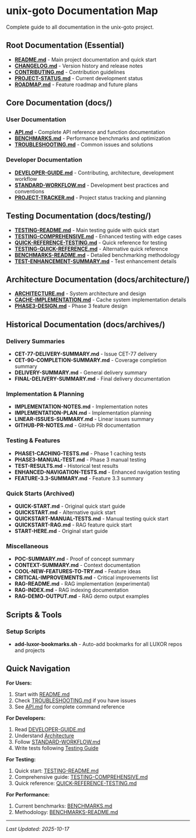 # unix-goto Documentation Map

Complete guide to all documentation in the unix-goto project.

## Root Documentation (Essential)

- **[README.md](../README.md)** - Main project documentation and quick start
- **[CHANGELOG.md](../CHANGELOG.md)** - Version history and release notes
- **[CONTRIBUTING.md](../CONTRIBUTING.md)** - Contribution guidelines
- **[PROJECT-STATUS.md](../PROJECT-STATUS.md)** - Current development status
- **[ROADMAP.md](../ROADMAP.md)** - Feature roadmap and future plans

## Core Documentation (docs/)

### User Documentation
- **[API.md](API.md)** - Complete API reference and function documentation
- **[BENCHMARKS.md](BENCHMARKS.md)** - Performance benchmarks and optimization
- **[TROUBLESHOOTING.md](TROUBLESHOOTING.md)** - Common issues and solutions

### Developer Documentation
- **[DEVELOPER-GUIDE.md](DEVELOPER-GUIDE.md)** - Contributing, architecture, development workflow
- **[STANDARD-WORKFLOW.md](STANDARD-WORKFLOW.md)** - Development best practices and conventions
- **[PROJECT-TRACKER.md](PROJECT-TRACKER.md)** - Project status tracking and planning

## Testing Documentation (docs/testing/)

- **[TESTING-README.md](testing/TESTING-README.md)** - Main testing guide with quick start
- **[TESTING-COMPREHENSIVE.md](testing/TESTING-COMPREHENSIVE.md)** - Enhanced testing with edge cases
- **[QUICK-REFERENCE-TESTING.md](testing/QUICK-REFERENCE-TESTING.md)** - Quick reference for testing
- **[TESTING-QUICK-REFERENCE.md](testing/TESTING-QUICK-REFERENCE.md)** - Alternative quick reference
- **[BENCHMARKS-README.md](testing/BENCHMARKS-README.md)** - Detailed benchmarking methodology
- **[TEST-ENHANCEMENT-SUMMARY.md](testing/TEST-ENHANCEMENT-SUMMARY.md)** - Test enhancement details

## Architecture Documentation (docs/architecture/)

- **[ARCHITECTURE.md](architecture/ARCHITECTURE.md)** - System architecture and design
- **[CACHE-IMPLEMENTATION.md](architecture/CACHE-IMPLEMENTATION.md)** - Cache system implementation details
- **[PHASE3-DESIGN.md](architecture/PHASE3-DESIGN.md)** - Phase 3 feature design

## Historical Documentation (docs/archives/)

### Delivery Summaries
- **CET-77-DELIVERY-SUMMARY.md** - Issue CET-77 delivery
- **CET-90-COMPLETION-SUMMARY.md** - Coverage completion summary
- **DELIVERY-SUMMARY.md** - General delivery summary
- **FINAL-DELIVERY-SUMMARY.md** - Final delivery documentation

### Implementation & Planning
- **IMPLEMENTATION-NOTES.md** - Implementation notes
- **IMPLEMENTATION-PLAN.md** - Implementation planning
- **LINEAR-ISSUES-SUMMARY.md** - Linear issues summary
- **GITHUB-PR-NOTES.md** - GitHub PR documentation

### Testing & Features
- **PHASE1-CACHING-TESTS.md** - Phase 1 caching tests
- **PHASE3-MANUAL-TEST.md** - Phase 3 manual testing
- **TEST-RESULTS.md** - Historical test results
- **ENHANCED-NAVIGATION-TESTS.md** - Enhanced navigation testing
- **FEATURE-3.3-SUMMARY.md** - Feature 3.3 summary

### Quick Starts (Archived)
- **QUICK-START.md** - Original quick start guide
- **QUICKSTART.md** - Alternative quick start
- **QUICKSTART-MANUAL-TESTS.md** - Manual testing quick start
- **QUICKSTART-RAG.md** - RAG feature quick start
- **START-HERE.md** - Original start guide

### Miscellaneous
- **POC-SUMMARY.md** - Proof of concept summary
- **CONTEXT-SUMMARY.md** - Context documentation
- **COOL-NEW-FEATURES-TO-TRY.md** - Feature ideas
- **CRITICAL-IMPROVEMENTS.md** - Critical improvements list
- **RAG-README.md** - RAG implementation (experimental)
- **RAG-INDEX.md** - RAG indexing documentation
- **RAG-DEMO-OUTPUT.md** - RAG demo output examples

## Scripts & Tools

### Setup Scripts
- **add-luxor-bookmarks.sh** - Auto-add bookmarks for all LUXOR repos and projects

## Quick Navigation

**For Users:**
1. Start with [README.md](../README.md)
2. Check [TROUBLESHOOTING.md](TROUBLESHOOTING.md) if you have issues
3. See [API.md](API.md) for complete command reference

**For Developers:**
1. Read [DEVELOPER-GUIDE.md](DEVELOPER-GUIDE.md)
2. Understand [Architecture](architecture/ARCHITECTURE.md)
3. Follow [STANDARD-WORKFLOW.md](STANDARD-WORKFLOW.md)
4. Write tests following [Testing Guide](testing/TESTING-README.md)

**For Testing:**
1. Quick start: [TESTING-README.md](testing/TESTING-README.md)
2. Comprehensive guide: [TESTING-COMPREHENSIVE.md](testing/TESTING-COMPREHENSIVE.md)
3. Quick reference: [QUICK-REFERENCE-TESTING.md](testing/QUICK-REFERENCE-TESTING.md)

**For Performance:**
1. Current benchmarks: [BENCHMARKS.md](BENCHMARKS.md)
2. Methodology: [BENCHMARKS-README.md](testing/BENCHMARKS-README.md)

---

*Last Updated: 2025-10-17*
